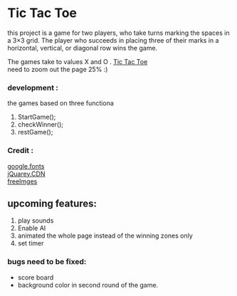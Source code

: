 

# Tic Tac Toe
this project is a game for two players, who take turns marking the spaces in a 3×3 grid.  The player who succeeds in placing three of their marks in a horizontal, vertical, or diagonal row wins the game.

The games take to values X and O . 
[Tic Tac Toe ](https://nourafl.github.io/MetooTicTac/)     
need to zoom out  the page 25% :) 

### development :
the games based on three functiona  
1. StartGame(); 
2.  checkWinner();  
3.  restGame(); 
  
  
  



### Credit :
[google.fonts](https://fonts.google.com/)   
[jQuarey.CDN](https://code.jquery.com/)   
[freeImges](https://www.freeimages.com/photo/coming-home-1371162)



## upcoming features: 
1. play sounds
2. Enable AI 
3. animated the whole page instead of the winning zones only 
4. set timer




### bugs need to be fixed:
* score board
* background color in second round of the game.   
